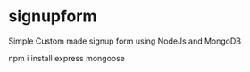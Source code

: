# signupform
Simple Custom made signup form using NodeJs and MongoDB


npm i install express mongoose
